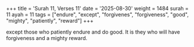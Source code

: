 +++
title = 'Surah 11, Verses 11'
date = '2025-08-30'
weight = 1484
surah = 11
ayah = 11
tags = ["endure", "except", "forgivenes", "forgiveness", "good", "mighty", "patiently", "reward"]
+++

except those who patiently endure and do good. It is they who will have forgiveness and a mighty reward.